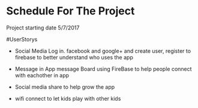 # Schedule For The Project

Project starting date     5/7/2017






#UserStorys

* Social Media Log in. facebook and google+ and create user, register to firebase
to better understand who uses the app

* Message in App message Board using FireBase
to help people connect with eachother in app

* Social media share
to help grow the app

* wifi connect
to let kids play with other kids






